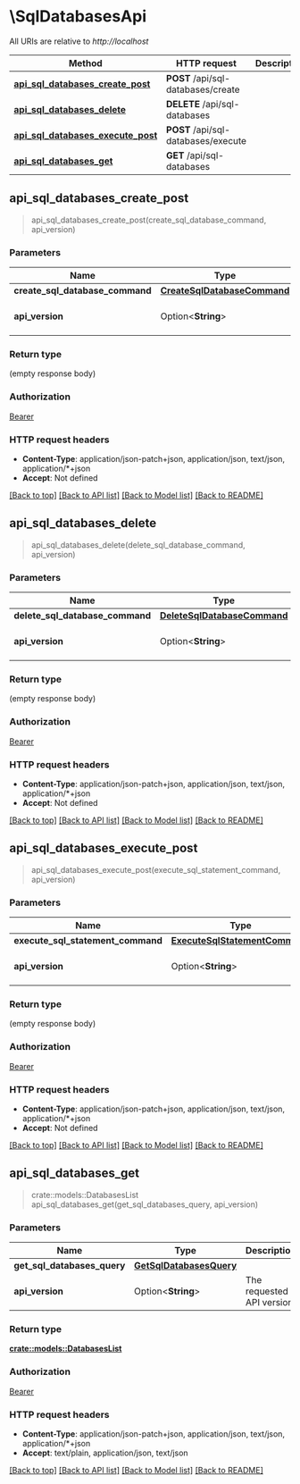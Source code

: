 # \SqlDatabasesApi

All URIs are relative to *http://localhost*

Method | HTTP request | Description
------------- | ------------- | -------------
[**api_sql_databases_create_post**](SqlDatabasesApi.md#api_sql_databases_create_post) | **POST** /api/sql-databases/create | 
[**api_sql_databases_delete**](SqlDatabasesApi.md#api_sql_databases_delete) | **DELETE** /api/sql-databases | 
[**api_sql_databases_execute_post**](SqlDatabasesApi.md#api_sql_databases_execute_post) | **POST** /api/sql-databases/execute | 
[**api_sql_databases_get**](SqlDatabasesApi.md#api_sql_databases_get) | **GET** /api/sql-databases | 



## api_sql_databases_create_post

> api_sql_databases_create_post(create_sql_database_command, api_version)


### Parameters


Name | Type | Description  | Required | Notes
------------- | ------------- | ------------- | ------------- | -------------
**create_sql_database_command** | [**CreateSqlDatabaseCommand**](CreateSqlDatabaseCommand.md) |  | [required] |
**api_version** | Option<**String**> | The requested API version |  |[default to 1.0]

### Return type

 (empty response body)

### Authorization

[Bearer](../README.md#Bearer)

### HTTP request headers

- **Content-Type**: application/json-patch+json, application/json, text/json, application/*+json
- **Accept**: Not defined

[[Back to top]](#) [[Back to API list]](../README.md#documentation-for-api-endpoints) [[Back to Model list]](../README.md#documentation-for-models) [[Back to README]](../README.md)


## api_sql_databases_delete

> api_sql_databases_delete(delete_sql_database_command, api_version)


### Parameters


Name | Type | Description  | Required | Notes
------------- | ------------- | ------------- | ------------- | -------------
**delete_sql_database_command** | [**DeleteSqlDatabaseCommand**](DeleteSqlDatabaseCommand.md) |  | [required] |
**api_version** | Option<**String**> | The requested API version |  |[default to 1.0]

### Return type

 (empty response body)

### Authorization

[Bearer](../README.md#Bearer)

### HTTP request headers

- **Content-Type**: application/json-patch+json, application/json, text/json, application/*+json
- **Accept**: Not defined

[[Back to top]](#) [[Back to API list]](../README.md#documentation-for-api-endpoints) [[Back to Model list]](../README.md#documentation-for-models) [[Back to README]](../README.md)


## api_sql_databases_execute_post

> api_sql_databases_execute_post(execute_sql_statement_command, api_version)


### Parameters


Name | Type | Description  | Required | Notes
------------- | ------------- | ------------- | ------------- | -------------
**execute_sql_statement_command** | [**ExecuteSqlStatementCommand**](ExecuteSqlStatementCommand.md) |  | [required] |
**api_version** | Option<**String**> | The requested API version |  |[default to 1.0]

### Return type

 (empty response body)

### Authorization

[Bearer](../README.md#Bearer)

### HTTP request headers

- **Content-Type**: application/json-patch+json, application/json, text/json, application/*+json
- **Accept**: Not defined

[[Back to top]](#) [[Back to API list]](../README.md#documentation-for-api-endpoints) [[Back to Model list]](../README.md#documentation-for-models) [[Back to README]](../README.md)


## api_sql_databases_get

> crate::models::DatabasesList api_sql_databases_get(get_sql_databases_query, api_version)


### Parameters


Name | Type | Description  | Required | Notes
------------- | ------------- | ------------- | ------------- | -------------
**get_sql_databases_query** | [**GetSqlDatabasesQuery**](GetSqlDatabasesQuery.md) |  | [required] |
**api_version** | Option<**String**> | The requested API version |  |[default to 1.0]

### Return type

[**crate::models::DatabasesList**](DatabasesList.md)

### Authorization

[Bearer](../README.md#Bearer)

### HTTP request headers

- **Content-Type**: application/json-patch+json, application/json, text/json, application/*+json
- **Accept**: text/plain, application/json, text/json

[[Back to top]](#) [[Back to API list]](../README.md#documentation-for-api-endpoints) [[Back to Model list]](../README.md#documentation-for-models) [[Back to README]](../README.md)


